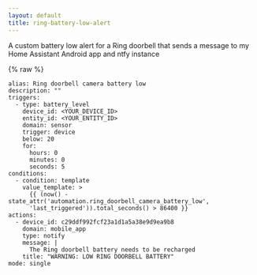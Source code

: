 ```yaml
---
layout: default
title: ring-battery-low-alert
---
```

A custom battery low alert for a Ring doorbell that sends a message to my Home Assistant Android app and ntfy instance

{% raw %}
```
alias: Ring doorbell camera battery low
description: ""
triggers:
  - type: battery_level
    device_id: <YOUR_DEVICE_ID>
    entity_id: <YOUR_ENTITY_ID>
    domain: sensor
    trigger: device
    below: 20
    for:
      hours: 0
      minutes: 0
      seconds: 5
conditions:
  - condition: template
    value_template: >
      {{ (now() - state_attr('automation.ring_doorbell_camera_battery_low',
      'last_triggered')).total_seconds() > 86400 }}
actions:
  - device_id: c29ddf992fcf23a1d1a5a38e9d9ea9b8
    domain: mobile_app
    type: notify
    message: |
      The Ring doorbell battery needs to be recharged
    title: "WARNING: LOW RING DOORBELL BATTERY"
mode: single
```